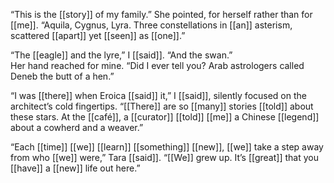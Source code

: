 “This is the [[story]] of my family.” She pointed, for herself rather than for [[me]]. “Aquila, Cygnus, Lyra. Three constellations in [[an]] asterism, scattered [[apart]] yet [[seen]] as [[one]].”  

“The [[eagle]] and the lyre,” I [[said]]. “And the swan.”  
Her hand reached for mine. “Did I ever tell you? Arab astrologers called Deneb the butt of a hen.”  

“I was [[there]] when Eroica [[said]] it,” I [[said]], silently focused on the architect’s cold fingertips. “[[There]] are so [[many]] stories [[told]] about these stars. At the [[café]], a [[curator]] [[told]] [[me]] a Chinese [[legend]] about a cowherd and a weaver.”  

“Each [[time]] [[we]] [[learn]] [[something]] [[new]], [[we]] take a step away from who [[we]] were,” Tara [[said]]. “[[We]] grew up. It’s [[great]] that you [[have]] a [[new]] life out here.” 

